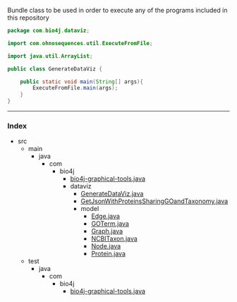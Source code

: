 
Bundle class to be used in order to execute any of the programs included in this repository


```java
package com.bio4j.dataviz;

import com.ohnosequences.util.ExecuteFromFile;

import java.util.ArrayList;

public class GenerateDataViz {

	public static void main(String[] args){
		ExecuteFromFile.main(args);
	}
}

```


------

### Index

+ src
  + main
    + java
      + com
        + bio4j
          + [bio4j-graphical-tools.java][main\java\com\bio4j\bio4j-graphical-tools.java]
          + dataviz
            + [GenerateDataViz.java][main\java\com\bio4j\dataviz\GenerateDataViz.java]
            + [GetJsonWithProteinsSharingGOandTaxonomy.java][main\java\com\bio4j\dataviz\GetJsonWithProteinsSharingGOandTaxonomy.java]
            + model
              + [Edge.java][main\java\com\bio4j\dataviz\model\Edge.java]
              + [GOTerm.java][main\java\com\bio4j\dataviz\model\GOTerm.java]
              + [Graph.java][main\java\com\bio4j\dataviz\model\Graph.java]
              + [NCBITaxon.java][main\java\com\bio4j\dataviz\model\NCBITaxon.java]
              + [Node.java][main\java\com\bio4j\dataviz\model\Node.java]
              + [Protein.java][main\java\com\bio4j\dataviz\model\Protein.java]
  + test
    + java
      + com
        + bio4j
          + [bio4j-graphical-tools.java][test\java\com\bio4j\bio4j-graphical-tools.java]

[main\java\com\bio4j\bio4j-graphical-tools.java]: ..\bio4j-graphical-tools.java.md
[main\java\com\bio4j\dataviz\GenerateDataViz.java]: GenerateDataViz.java.md
[main\java\com\bio4j\dataviz\GetJsonWithProteinsSharingGOandTaxonomy.java]: GetJsonWithProteinsSharingGOandTaxonomy.java.md
[main\java\com\bio4j\dataviz\model\Edge.java]: model\Edge.java.md
[main\java\com\bio4j\dataviz\model\GOTerm.java]: model\GOTerm.java.md
[main\java\com\bio4j\dataviz\model\Graph.java]: model\Graph.java.md
[main\java\com\bio4j\dataviz\model\NCBITaxon.java]: model\NCBITaxon.java.md
[main\java\com\bio4j\dataviz\model\Node.java]: model\Node.java.md
[main\java\com\bio4j\dataviz\model\Protein.java]: model\Protein.java.md
[test\java\com\bio4j\bio4j-graphical-tools.java]: ..\..\..\..\..\test\java\com\bio4j\bio4j-graphical-tools.java.md